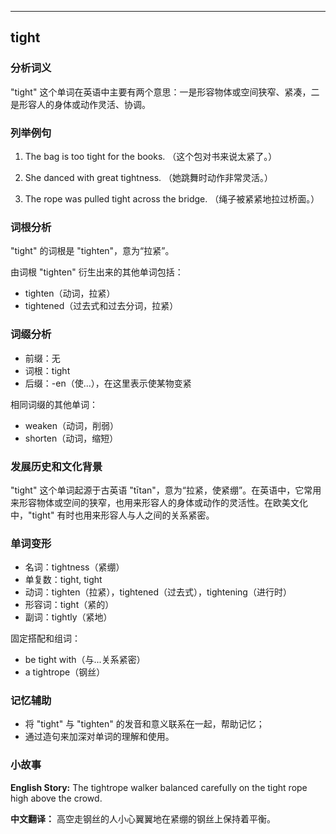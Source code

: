 
---------------
## tight
### 分析词义
"tight" 这个单词在英语中主要有两个意思：一是形容物体或空间狭窄、紧凑，二是形容人的身体或动作灵活、协调。

### 列举例句
1. The bag is too tight for the books.
   （这个包对书来说太紧了。）

2. She danced with great tightness.
   （她跳舞时动作非常灵活。）

3. The rope was pulled tight across the bridge.
   （绳子被紧紧地拉过桥面。）

### 词根分析
"tight" 的词根是 "tighten"，意为“拉紧”。

由词根 "tighten" 衍生出来的其他单词包括：
- tighten（动词，拉紧）
- tightened（过去式和过去分词，拉紧）

### 词缀分析
- 前缀：无
- 词根：tight
- 后缀：-en（使...），在这里表示使某物变紧

相同词缀的其他单词：
- weaken（动词，削弱）
- shorten（动词，缩短）

### 发展历史和文化背景
"tight" 这个单词起源于古英语 "tītan"，意为“拉紧，使紧绷”。在英语中，它常用来形容物体或空间的狭窄，也用来形容人的身体或动作的灵活性。在欧美文化中，"tight" 有时也用来形容人与人之间的关系紧密。

### 单词变形
- 名词：tightness（紧绷）
- 单复数：tight, tight
- 动词：tighten（拉紧），tightened（过去式），tightening（进行时）
- 形容词：tight（紧的）
- 副词：tightly（紧地）

固定搭配和组词：
- be tight with（与...关系紧密）
- a tightrope（钢丝）

### 记忆辅助
- 将 "tight" 与 "tighten" 的发音和意义联系在一起，帮助记忆；
- 通过造句来加深对单词的理解和使用。

### 小故事
**English Story:**
The tightrope walker balanced carefully on the tight rope high above the crowd.

**中文翻译：**
高空走钢丝的人小心翼翼地在紧绷的钢丝上保持着平衡。

